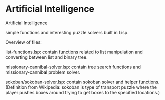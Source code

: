 # Artificial Intelligence
Artificial Intelligence

simple functions and interesting puzzle solvers built in Lisp.

Overview of files:

list-functions.lsp: contain functions related to list manipulation and converting between list and binary tree.

missionary-cannibal-solver.lsp: contain tree search functions and missionary-cannibal problem solver.

sokoban/sokoban-solver.lsp: contain sokoban solver and helper functions. (Definition from Wikipedia: sokoban is type of transport puzzle where the player pushes boxes around trying to get boxes to the specified locations.)